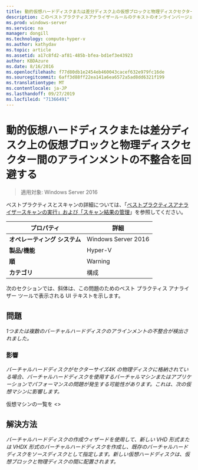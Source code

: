 ```yaml
---
title: 動的仮想ハードディスクまたは差分ディスク上の仮想ブロックと物理ディスクセクター間のアラインメントの不整合を回避する
description: このベストプラクティスアナライザールールのテキストのオンラインバージョン。
ms.prod: windows-server
ms.service: na
manager: dongill
ms.technology: compute-hyper-v
ms.author: kathydav
ms.topic: article
ms.assetid: a17c8fd2-af81-485b-bfea-bd1ef3e43923
author: KBDAzure
ms.date: 8/16/2016
ms.openlocfilehash: f77d80db1e2454eb460043cacef632e979fc16de
ms.sourcegitcommit: 6aff3d88ff22ea141a6ea6572a5ad8dd6321f199
ms.translationtype: MT
ms.contentlocale: ja-JP
ms.lasthandoff: 09/27/2019
ms.locfileid: "71366491"
---
```

# <a name="avoid-alignment-inconsistencies-between-virtual-blocks-and-physical-disk-sectors-on-dynamic-virtual-hard-disks-or-differencing-disks"></a>動的仮想ハードディスクまたは差分ディスク上の仮想ブロックと物理ディスクセクター間のアラインメントの不整合を回避する

>適用対象: Windows Server 2016

ベストプラクティスとスキャンの詳細については、「[ベストプラクティスアナライザースキャンの実行」および「スキャン結果の管理](https://go.microsoft.com/fwlink/p/?LinkID=223177)」を参照してください。  
  
|プロパティ|詳細|  
|-|-|  
|**オペレーティング システム**|Windows Server 2016|  
|**製品/機能**|Hyper-V|  
|**順**|Warning|  
|**カテゴリ**|構成|  
  
次のセクションでは、斜体は、この問題のためのベスト プラクティス アナライザー ツールで表示される UI テキストを示します。  
  
## <a name="issue"></a>問題  
*1つまたは複数のバーチャルハードディスクのアラインメントの不整合が検出されました。*  
  
### <a name="impact"></a>影響  
*バーチャルハードディスクがセクターサイズ4K の物理ディスクに格納されている場合、バーチャルハードディスクを使用するバーチャルマシンまたはアプリケーションでパフォーマンスの問題が発生する可能性があります。これは、次の仮想マシンに影響します。*  
  
仮想マシンの一覧を \<>  
  
## <a name="resolution"></a>解決方法  
*バーチャルハードディスクの作成ウィザードを使用して、新しい VHD 形式または VHDX 形式のバーチャルハードディスクを作成し、既存のバーチャルハードディスクをソースディスクとして指定します。新しい仮想ハードディスクは、仮想ブロックと物理ディスクの間に配置されます。*  
  


